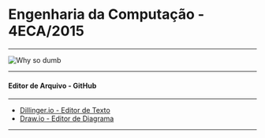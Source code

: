 # Engenharia da Computação - 4ECA/2015
---
![Why so dumb](http://www.quickmeme.com/img/8d/8d1947543472bfc6f16753ccd2062da73a8db478dcd9e09a609756e122d856fb.jpg)

---
#### Editor de Arquivo - GitHub
---
- [Dillinger.io - Editor de Texto](http://dillinger.io/)
- [Draw.io - Editor de Diagrama ](https://www.draw.io/)

---
